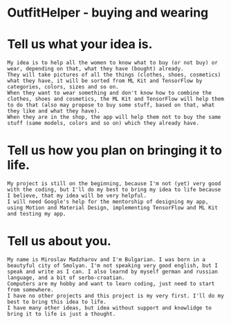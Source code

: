 # OutfitHelper - buying and wearing

# Tell us what your idea is.
	My idea is to help all the women to know what to buy (or not buy) or wear, depending on that, what they have (bought) already.
	They will take pictures of all the things (clothes, shoes, cosmetics) what they have, it will be sorted from ML Kit and TensorFlow by categories, colors, sizes and so on.
	When they want to wear something and don't know how to combine the clothes, shoes and cosmetics, the ML Kit and TensorFlow will help them to do that (also may propose to buy some stuff, based on that, what they like and what they have).
	When they are in the shop, the app will help them not to buy the same stuff (same models, colors and so on) which they already have.
	

# Tell us how you plan on bringing it to life. 
	My project is still on the beginning, because I'm not (yet) very good with the coding, but I'll do my best to bring my idea to life because I believe, that my idea will be very helpful.
	I will need Google's help for the mentorship of designing my app, using Motion and Material Design, implementing TensorFlow and ML Kit and testing my app.


# Tell us about you. 
	My name is Miroslav Madzharov and I'm Bulgarian. I was born in a beautyful city of Smolyan. I'm not speaking very good english, but I speak and write as I can. I also learnd by myself german and russian language, and a bit of serbo-croatian.
	Computers are my hobby and want to learn coding, just need to start from somewhere.
	I have no other projects and this project is my very first. I'll do my best to bring this idea to life.
	I have many other ideas, but idea without support and knowlidge to bring it to life is just a thought.
